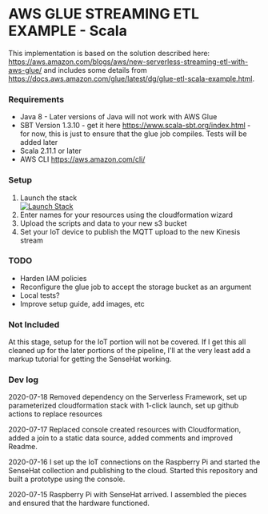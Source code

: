 # AWS GLUE STREAMING ETL EXAMPLE - Scala

This implementation is based on the solution described here: https://aws.amazon.com/blogs/aws/new-serverless-streaming-etl-with-aws-glue/ and includes some details from https://docs.aws.amazon.com/glue/latest/dg/glue-etl-scala-example.html.

### Requirements

* Java 8 - Later versions of Java will not work with AWS Glue
* SBT Version 1.3.10 - get it here https://www.scala-sbt.org/index.html - for now, this is just to ensure that the glue job compiles. Tests will be added later
* Scala 2.11.1 or later
* AWS CLI https://aws.amazon.com/cli/

### Setup

1. Launch the stack  
[![Launch Stack](https://s3.amazonaws.com/cloudformation-examples/cloudformation-launch-stack.png)](https://console.aws.amazon.com/cloudformation/home?region=us-east-1#/stacks/new?stackName=GlueStreamingExample&templateURL=https://aws-glue-streaming-example.s3.amazonaws.com/cloudformation/primary-stack.yml)
1. Enter names for your resources using the cloudformation wizard
1. Upload the scripts and data to your new s3 bucket
1. Set your IoT device to publish the MQTT upload to the new Kinesis stream


### TODO

* Harden IAM policies
* Reconfigure the glue job to accept the storage bucket as an argument
* Local tests?
* Improve setup guide, add images, etc

### Not Included

At this stage, setup for the IoT portion will not be covered. If I get this all cleaned up for the later portions of the pipeline, I'll at the very least add a markup tutorial for getting the SenseHat working.

### Dev log

2020-07-18 Removed dependency on the Serverless Framework, set up parameterized cloudformation stack with 1-click launch, set up github actions to replace resources

2020-07-17 Replaced console created resources with Cloudformation, added a join to a static data source, added comments and improved Readme.  

2020-07-16 I set up the IoT connections on the Raspberry Pi and started the SenseHat collection and publishing to the cloud. Started this repository and built a prototype using the console.  

2020-07-15 Raspberry Pi with SenseHat arrived. I assembled the pieces and ensured that the hardware functioned.  
